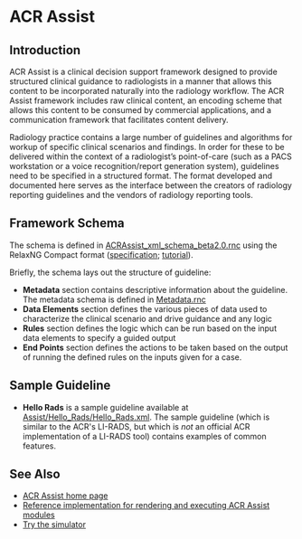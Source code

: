 # ACR Assist

## Introduction

ACR Assist is a clinical decision support framework designed to provide structured clinical guidance to radiologists in a manner that allows this content to be incorporated naturally into the radiology workflow. The ACR Assist framework includes raw clinical content, an encoding scheme that allows this content to be consumed by commercial applications, and a communication framework that facilitates content delivery.

Radiology practice contains a large number of guidelines and algorithms for workup of specific clinical scenarios and findings. In order for these to be delivered within the context of a radiologist’s point-of-care (such as a PACS workstation or a voice recognition/report generation system), guidelines need to be specified in a structured format. The format developed and documented here serves as the interface between the creators of radiology reporting guidelines and the vendors of radiology reporting tools.

## Framework Schema

The schema is defined in [ACRAssist_xml_schema_beta2.0.rnc](https://github.com/acrscm/acr_assist_modules/blob/master/ACRAssist_xml_schema_beta2.0.rnc) using the RelaxNG Compact format ([specification](http://relaxng.org/compact-20021121.html); [tutorial](http://relaxng.org/compact-tutorial-20030326.html)).



Briefly, the schema lays out the structure of guideline:
- **Metadata** section contains descriptive information about the guideline. The metadata schema is defined in [Metadata.rnc](https://github.com/acrscm/acr_assist_modules/blob/master/Metadata.rnc)
- **Data Elements** section defines the various pieces of data used to characterize the clinical scenario and drive guidance and any logic
- **Rules** section defines the logic which can be run based on the input data elements to specify a guided output
- **End Points** section defines the actions to be taken based on the output of running the defined rules on the inputs given for a case.

## Sample Guideline

- **Hello Rads** is a sample guideline available at [Assist/Hello_Rads/Hello_Rads.xml](https://github.com/acrscm/acr_assist_modules/tree/master/Assist/Hello_Rads). The sample guideline (which is similar to the ACR's LI-RADS, but which is *not* an official ACR implementation of a LI-RADS tool) contains examples of common features.

## See Also

- [ACR Assist home page](https://www.acr.org/Practice-Management-Quality-Informatics/Informatics/Structured-Content)
- [Reference implementation for rendering and executing ACR Assist modules](https://github.com/acrscm/acr_assist_simulator_control)
- [Try the simulator](https://assist.acr.org/simulator/)



